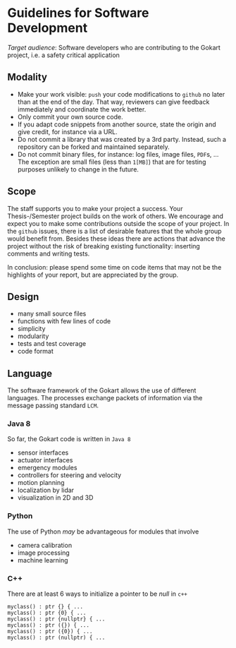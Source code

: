 # Guidelines for Software Development

*Target audience*: Software developers who are contributing to the Gokart project, i.e. a safety critical application

## Modality

* Make your work visible: `push` your code modifications to `github` no later than at the end of the day. That way, reviewers can give feedback immediately and coordinate the work better.
* Only commit your own source code.
* If you adapt code snippets from another source, state the origin and give credit, for instance via a URL.
* Do not commit a library that was created by a 3rd party. Instead, such a repository can be forked and maintained separately.
* Do not commit binary files, for instance: log files, image files, `PDF`s, ... The exception are small files (less than `1[MB]`) that are for testing purposes unlikely to change in the future.

## Scope

The staff supports you to make your project a success.
Your Thesis-/Semester project builds on the work of others.
We encourage and expect you to make some contributions outside the scope of your project.
In the `github` issues, there is a list of desirable features that the whole group would benefit from.
Besides these ideas there are actions that advance the project without the risk of breaking existing functionality: inserting comments and writing tests.

In conclusion: please spend some time on code items that may not be the highlights of your report, but are appreciated by the group.

## Design

* many small source files
* functions with few lines of code
* simplicity
* modularity
* tests and test coverage
* code format

## Language

The software framework of the Gokart allows the use of different languages.
The processes exchange packets of information via the message passing standard `LCM`.

### Java 8

So far, the Gokart code is written in `Java 8`

* sensor interfaces
* actuator interfaces
* emergency modules
* controllers for steering and velocity
* motion planning
* localization by lidar
* visualization in 2D and 3D

### Python

The use of Python *may* be advantageous for modules that involve

* camera calibration
* image processing
* machine learning

### C++

There are at least 6 ways to initialize a pointer to be *null* in `c++`

    myclass() : ptr {} { ...
    myclass() : ptr {0} { ...
    myclass() : ptr {nullptr} { ...
    myclass() : ptr ({}) { ...
    myclass() : ptr ({0}) { ...
    myclass() : ptr (nullptr) { ...

